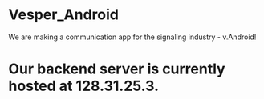 # Vesper_Android
We are making a communication app for the signaling industry - v.Android!

# Our backend server is currently hosted at 128.31.25.3.